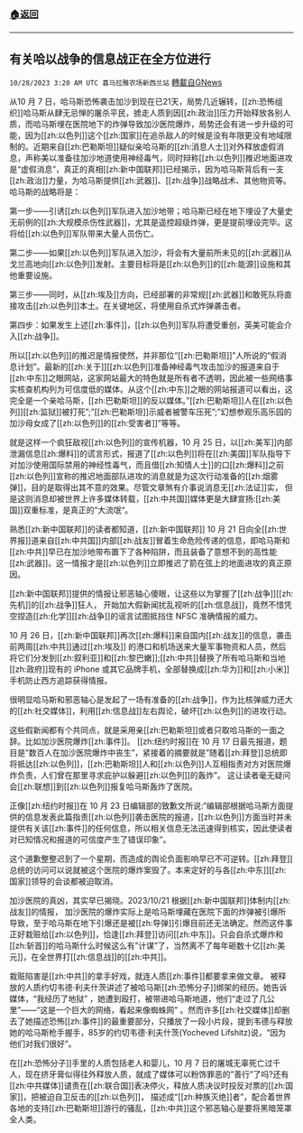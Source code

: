 ###  [:house:返回](README.md)
---


## 有关哈以战争的信息战正在全方位进行
`10/28/2023 3:20 AM UTC 喜马拉雅农场新西兰站` [轉載自GNews](https://gnews.org/articles/1890829)

从10 月 7 日，哈马斯恐怖袭击加沙到现在已21天，局势几近辗转，[[zh:恐怖组织]]哈马斯从肆无忌惮的屠杀平民，掳走人质到因[[zh:政治]]压力开始释放各别人质，而哈马斯埋在医院地下的炸弹导致加沙医院爆炸，局势还会有进一步升级的可能，因为[[zh:以色列]]这个[[zh:国家]]在追杀敌人的时候是没有年限更没有地域限制的。近期来自[[zh:巴勒斯坦]]疑似亲哈马斯的[[zh:消息人士]]对外释放虚假消息，声称美以准备往加沙地道使用神经毒气，同时辩称[[zh:以色列]]推迟地面进攻是“虚假消息”，真正的真相[[zh:新中国联邦]]已经揭示，因为哈马斯背后有一支[[zh:政治]]力量，为哈马斯提供[[zh:武器]]、[[zh:战争]]战略战术、其他物资等。哈马斯的战略将是：

第一步——引诱[[zh:以色列]]军队进入加沙地带；哈马斯已经在地下埋设了大量史无前例的[[zh:大规模杀伤性武器]]，尤其是遥控超级炸弹，更是提前埋设完毕。这将给[[zh:以色列]]军队带来大量人员伤亡。

第二步——如果[[zh:以色列]]军队进入加沙，将会有大量前所未见的[[zh:武器]]从戈兰高地向[[zh:以色列]]发射。主要目标将是[[zh:以色列]]的[[zh:能源]]设施和其他重要设施。

第三步——同时，从[[zh:埃及]]方向，已经部署的非常规[[zh:武器]]和敢死队将直接攻击[[zh:以色列]]本土。在关键地区，将使用自杀式炸弹袭击者。

第四步：如果发生上述[[zh:事件]]，[[zh:以色列]]军队将遭受重创，英美可能会介入[[zh:战争]]。

所以[[zh:以色列]]的推迟是情报使然，并非那位“[[zh:巴勒斯坦]]”人所说的“假消息计划”。最新的[[zh:关于]][[zh:以色列]]准备神经毒气攻击加沙的报道来自于[[zh:中东]]之眼网站，这家网站最大的特色就是所有者不透明，因此被一些网络事实核查机构列为可信度低的媒体。从这个[[zh:中东]]之眼的网站报道可以看出，这完全是一个亲哈马斯，[[zh:巴勒斯坦]]的反以媒体。”[[zh:巴勒斯坦]]人在[[zh:以色列]][[zh:监狱]]被打死”;”[[zh:巴勒斯坦]]示威者被警车压死”;”幻想参观乐高乐园的加沙母女成了[[zh:以色列]]的[[zh:受害者]]”等等。

就是这样一个疯狂敌视[[zh:以色列]]的宣传机器，10 月 25 日，以[[zh:美军]]内部泄漏信息[[zh:爆料]]的谎言形式，报道了[[zh:以色列]]将在[[zh:美国]]军队指导下对加沙使用国际禁用的神经性毒气，而且借[[zh:知情人士]]的口[[zh:爆料]]之前[[zh:以色列]]宣称的推迟地面部队进攻的消息就是为这次行动准备的[[zh:烟雾弹]]，目的是取得出其不意的效果。尽管文章煞有介事说消息无[[zh:法证]]实， 但是这则消息却被世界上许多媒体转载，[[zh:中共国]]媒体更是大肆宣扬:[[zh:美国]]双重标准，是真正的“大流氓“。

熟悉[[zh:新中国联邦]]的读者都知道，[[zh:新中国联邦]] 10 月 21 日向全[[zh:世界报]]道来自[[zh:中共国]]内部[[zh:战友]]冒着生命危险传递的信息，即哈马斯和[[zh:中共]]早已在加沙地带布置下了各种陷阱，而且装备了意想不到的高性能[[zh:武器]]。这一情报才是[[zh:以色列]]立即推迟了箭在弦上的地面进攻的真正原因。

[[zh:新中国联邦]]提供的情报让邪恶轴心傻眼，让这些以为掌握了[[zh:战争]][[zh:先机]]的[[zh:战争]]狂人， 开始加大假新闻扰乱视听的[[zh:信息战]]，竟然不惜凭空捏造[[zh:化学]][[zh:战争]]的谣言试图抵挡住 NFSC 准确情报的威力。

10 月 26 日，[[zh:新中国联邦]]再次[[zh:爆料]]来自国内[[zh:战友]]的信息，袭击前两周[[zh:中共]]通过[[zh:埃及]] 的港口和机场送来大量军事物资和人员，然后将它们分发到[[zh:叙利亚]]和[[zh:黎巴嫩]];[[zh:中共]]替换了所有哈马斯和当地[[zh:政府]]现有的 iPhone 或其它品牌手机，全部替换成[[zh:华为]]和[[zh:小米]]手机防止西方追踪获得情报。

很明显哈马斯和邪恶轴心是发起了一场有准备的[[zh:战争]]，作为比核弹威力还大的[[zh:社交媒体]]，利用[[zh:信息战]]左右舆论，破坏[[zh:以色列]]的进攻行动。

这些假新闻都有个共同点，就是采用亲[[zh:巴勒斯坦]]或者只取哈马斯的一面之辞。比如加沙医院爆炸[[zh:事件]]。 [[zh:纽约时报]]在 10 月 17 日最先报道，题目是”数百人在加沙医院爆炸中丧生”，紧接着的摘要就是”随着[[zh:拜登]]总统即将抵达[[zh:以色列]]，[[zh:巴勒斯坦]]人和[[zh:以色列]]人互相指责对方对医院爆炸负责，人们曾在那里寻求庇护以躲避[[zh:以色列]]的轰炸”。 这让读者毫无疑问会[[zh:联想]]到[[zh:以色列]]报复哈马斯轰炸了医院。

正像[[zh:纽约时报]]在 10 月 23 日编辑部的致歉文所说:“编辑部根据哈马斯方面提供的信息发表此篇指责[[zh:以色列]]袭击医院的报道，[[zh:以色列]]方面当时并未提供有关该[[zh:事件]]的任何信息，所以相关信息无法迅速得到核实，因此使读者对已知情况和报道的可信度产生了错误印象”。

这个道歉整整迟到了一个星期，而造成的舆论负面影响早已不可逆转。[[zh:拜登]]总统的访问可以说就被这个医院的爆炸案毁了。本来定好的与各[[zh:中东]][[zh:国家]]领导的会谈都被迫取消。

加沙医院的真凶，其实早已揭晓。2023/10/21 根据[[zh:新中国联邦]]体制内[[zh:战友]]的情报， 加沙医院的爆炸实际上是哈马斯埋藏在医院下面的炸弹被引爆所导致，至于哈马斯在地下引爆还是被[[zh:导弹]]引爆目前还无法确定。然而这件事正好栽赃给[[zh:以色列]]，恰逢[[zh:拜登]]访问[[zh:中东]]。只会自杀式爆炸和[[zh:斩首]]的哈马斯什么时候这么有”计谋”了，当然离不了每年砸数十亿[[zh:美元]]，在全世界打[[zh:信息战]]的[[zh:中共]]。

栽赃陷害是[[zh:中共]]的拿手好戏，就连人质[[zh:事件]]都要拿来做文章。 被释放的人质约切韦德·利夫什茨讲述了被哈马斯[[zh:恐怖分子]]绑架的经历。她告诉媒体，“我经历了地狱” ，她遭到殴打，被带进哈马斯地道，他们“走过了几公里”——“这是一个巨大的网络，看起来像蜘蛛网” 。然而许多[[zh:社交媒体]]却删去了她描述恐怖[[zh:事件]]的最重要部分，只播放了一段小片段，提到韦德与释放她的哈马斯枪手握手，85岁的约切韦德·利夫什茨(Yocheved Lifshitz)说，“因为他们对我们很好”。

在[[zh:恐怖分子]]手里的人质包括老人和婴儿，10 月 7 日的屠城无辜死亡过千人，现在挤牙膏似得往外释放人质，就成了媒体可以粉饰罪恶的”善行”了吗?还有[[zh:中共媒体]]谴责在[[zh:联合国]]表决停火，释放人质决议时投反对票的[[zh:国家]]，把被迫自卫反击的[[zh:以色列]]， 描述成“[[zh:种族灭绝]]者”，配合着世界各地的支持[[zh:巴勒斯坦]]游行的骚乱，[[zh:中共]]这个邪恶轴心是要将黑暗笼罩全人类。
